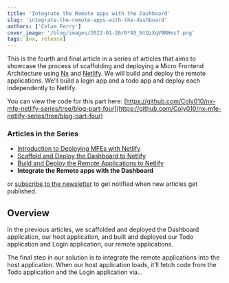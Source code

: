 ```yaml
---
title: 'Integrate the Remote apps with the Dashboard'
slug: 'integrate-the-remote-apps-with-the-dashboard'
authors: ['Colum Ferry']
cover_image: '/blog/images/2022-01-26/0*A5_NtQzXqV9NHmz7.png'
tags: [nx, release]
---
```


This is the fourth and final article in a series of articles that aims to showcase the process of scaffolding and deploying a Micro Frontend Architecture using [Nx](https://nx.dev/) and [Netlify](https://netlify.com/). We will build and deploy the remote applications. We’ll build a login app and a todo app and deploy each independently to Netlify.

You can view the code for this part here: [https://github.com/Coly010/nx-mfe-netlify-series/tree/blog-part-four](https://github.com/Coly010/nx-mfe-netlify-series/tree/blog-part-four)

### Articles in the Series

- [Introduction to Deploying MFEs with Netlify](https://medium.com/introduction-to-deploying-angular-mfes-with-netlify-d6a6f6b70a26)
- [Scaffold and Deploy the Dashboard to Netlify](https://medium.com/scaffold-and-deploy-the-dashboard-to-netlify-47e7c36f7823)
- [Build and Deploy the Remote Applications to Netlify](https://medium.com/build-and-deploy-the-remote-applications-to-netlify-430ee350573a)
- **Integrate the Remote apps with the Dashboard**

or [subscribe to the newsletter](https://go.nrwl.io/nx-newsletter) to get notified when new articles get published.

## Overview

In the previous articles, we scaffolded and deployed the Dashboard application, our host application, and built and deployed our Todo application and Login application, our remote applications.

The final step in our solution is to integrate the remote applications into the host application. When our host application loads, it’ll fetch code from the Todo application and the Login application via…
